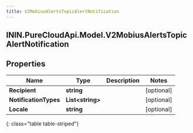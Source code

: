 ```yaml
---
title: V2MobiusAlertsTopicAlertNotification
---
```

## ININ.PureCloudApi.Model.V2MobiusAlertsTopicAlertNotification

## Properties

|Name | Type | Description | Notes|
|------------ | ------------- | ------------- | -------------|
| **Recipient** | **string** |  | [optional] |
| **NotificationTypes** | **List&lt;string&gt;** |  | [optional] |
| **Locale** | **string** |  | [optional] |
{: class="table table-striped"}


